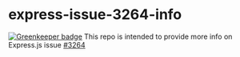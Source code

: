 # express-issue-3264-info

[![Greenkeeper badge](https://badges.greenkeeper.io/vajahath/express-issue-3264-info.svg)](https://greenkeeper.io/)
This repo is intended to provide more info on Express.js issue [#3264](https://github.com/expressjs/express/issues/3264)
